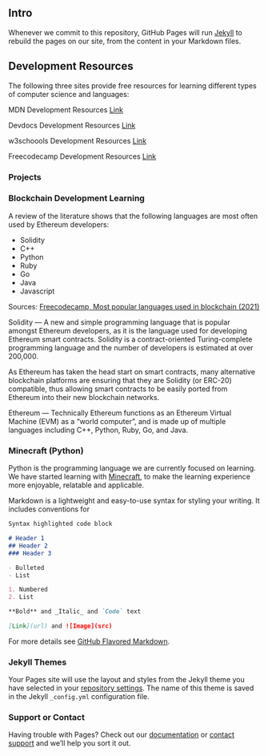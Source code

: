 ## Intro

Whenever we commit to this repository, GitHub Pages will run [Jekyll](https://jekyllrb.com/) to rebuild the pages on our site, from the content in your Markdown files.

## Development Resources

The following three sites provide free resources for learning different types of computer science and languages:

MDN Development Resources [Link](https://developer.mozilla.org/en-US/)

Devdocs Development Resources [Link](https://devdocs.io/)

w3schoools Development Resources [Link](https://https://www.w3schools.com/)

Freecodecamp Development Resources [Link](https://www.freecodecamp.org/)

### Projects 

### Blockchain Development Learning

A review of the literature shows that the following languages are most often used by Ethereum developers:
- Solidity
- C++
- Python
- Ruby
- Go
- Java
- Javascript

Sources: [Freecodecamp, Most popular languages used in blockchain (2021)](https://www.freecodecamp.org/news/the-most-popular-programming-languages-used-in-blockchain-development-5133a0a207dc/)

Solidity — A new and simple programming language that is popular amongst Ethereum developers, as it is the language used for developing Ethereum smart contracts. Solidity is a contract-oriented Turing-complete programming language and the number of developers is estimated at over 200,000.

As Ethereum has taken the head start on smart contracts, many alternative blockchain platforms are ensuring that they are Solidity (or ERC-20) compatible, thus allowing smart contracts to be easily ported from Ethereum into their new blockchain networks.

Ethereum — Technically Ethereum functions as an Ethereum Virtual Machine (EVM) as a “world computer”, and is made up of multiple languages including C++, Python, Ruby, Go, and Java. 

### Minecraft (Python)

Python is the programming language we are currently focused on learning. We have started learning with [Minecraft](https://emnafta.github.io/minecraft/), to make the learning experience more enjoyable, relatable and applicable.

Markdown is a lightweight and easy-to-use syntax for styling your writing. It includes conventions for

```markdown
Syntax highlighted code block

# Header 1
## Header 2
### Header 3

- Bulleted
- List

1. Numbered
2. List

**Bold** and _Italic_ and `Code` text

[Link](url) and ![Image](src)
```

For more details see [GitHub Flavored Markdown](https://guides.github.com/features/mastering-markdown/).

### Jekyll Themes

Your Pages site will use the layout and styles from the Jekyll theme you have selected in your [repository settings](https://github.com/emnafta/dev/settings). The name of this theme is saved in the Jekyll `_config.yml` configuration file.

### Support or Contact

Having trouble with Pages? Check out our [documentation](https://docs.github.com/categories/github-pages-basics/) or [contact support](https://github.com/contact) and we’ll help you sort it out.
